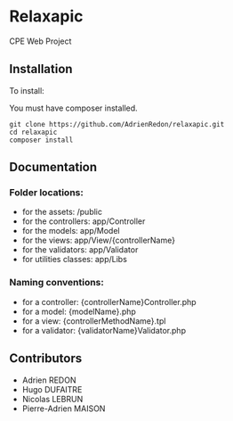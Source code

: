 # Relaxapic
CPE Web Project

## Installation

To install:

You must have composer installed.

```shell
git clone https://github.com/AdrienRedon/relaxapic.git
cd relaxapic
composer install
```

## Documentation

### Folder locations:
- for the assets: /public
- for the controllers: app/Controller
- for the models: app/Model
- for the views: app/View/{controllerName}
- for the validators: app/Validator
- for utilities classes: app/Libs

### Naming conventions:
- for a controller: {controllerName}Controller.php
- for a model: {modelName}.php
- for a view: {controllerMethodName}.tpl
- for a validator: {validatorName}Validator.php

## Contributors

- Adrien REDON
- Hugo DUFAITRE
- Nicolas LEBRUN
- Pierre-Adrien MAISON 
